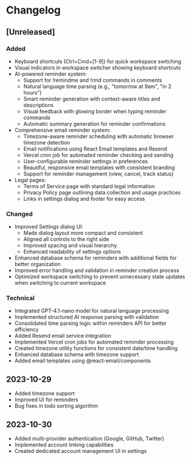 # Changelog

## [Unreleased]

### Added

- Keyboard shortcuts (Ctrl+Cmd+[1-9]) for quick workspace switching
- Visual indicators in workspace switcher showing keyboard shortcuts
- AI-powered reminder system:
  - Support for !remindme and !rmd commands in comments
  - Natural language time parsing (e.g., "tomorrow at 9am", "in 2 hours")
  - Smart reminder generation with context-aware titles and descriptions
  - Visual feedback with glowing border when typing reminder commands
  - Automatic summary generation for reminder confirmations
- Comprehensive email reminder system:
  - Timezone-aware reminder scheduling with automatic browser timezone detection
  - Email notifications using React Email templates and Resend
  - Vercel cron job for automated reminder checking and sending
  - User-configurable reminder settings in preferences
  - Beautiful, responsive email templates with consistent branding
  - Support for reminder management (view, cancel, track status)
- Legal pages:
  - Terms of Service page with standard legal information
  - Privacy Policy page outlining data collection and usage practices
  - Links in settings dialog and footer for easy access

### Changed

- Improved Settings dialog UI:
  - Made dialog layout more compact and consistent
  - Aligned all controls to the right side
  - Improved spacing and visual hierarchy
  - Enhanced readability of settings options
- Enhanced database schema for reminders with additional fields for better organization
- Improved error handling and validation in reminder creation process
- Optimized workspace switching to prevent unnecessary state updates when switching to current workspace

### Technical

- Integrated GPT-4.1-nano model for natural language processing
- Implemented structured AI response parsing with validation
- Consolidated time parsing logic within reminders API for better efficiency
- Added Resend email service integration
- Implemented Vercel cron jobs for automated reminder processing
- Created timezone utility functions for consistent date/time handling
- Enhanced database schema with timezone support
- Added email templates using @react-email/components

## 2023-10-29

- Added timezone support
- Improved UI for reminders
- Bug fixes in todo sorting algorithm

## 2023-10-30

- Added multi-provider authentication (Google, GitHub, Twitter)
- Implemented account linking capabilities
- Created dedicated account management UI in settings
